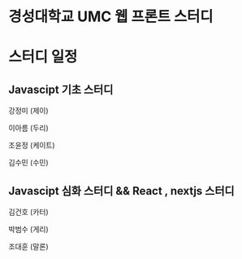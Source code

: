 # 경성대학교 UMC 웹 프론트 스터디

# 스터디 일정

## Javascipt 기초 스터디
강정미 (제이) 

이아름 (두리) 

조윤정 (케이트)

김수민 (수민)

    
## Javascipt 심화 스터디 && React , nextjs 스터디
김건호 (카터)

박범수 (게리)

조대훈 (말론)
